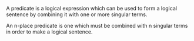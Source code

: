 A predicate is a logical expression which can be used to form a logical
sentence by combining it with one or more singular terms.

An n-place predicate is one which must be combined with n singular terms
in order to make a logical sentence.
